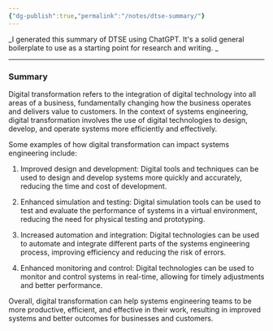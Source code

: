 ```yaml
---
{"dg-publish":true,"permalink":"/notes/dtse-summary/"}
---
```


_I generated this summary of DTSE using ChatGPT. It's a solid general boilerplate to use as a starting point for research and writing. _

---

### Summary
Digital transformation refers to the integration of digital technology into all areas of a business, fundamentally changing how the business operates and delivers value to customers. In the context of systems engineering, digital transformation involves the use of digital technologies to design, develop, and operate systems more efficiently and effectively.

Some examples of how digital transformation can impact systems engineering include:

1.  Improved design and development: Digital tools and techniques can be used to design and develop systems more quickly and accurately, reducing the time and cost of development.
    
2.  Enhanced simulation and testing: Digital simulation tools can be used to test and evaluate the performance of systems in a virtual environment, reducing the need for physical testing and prototyping.
    
3.  Increased automation and integration: Digital technologies can be used to automate and integrate different parts of the systems engineering process, improving efficiency and reducing the risk of errors.
    
4.  Enhanced monitoring and control: Digital technologies can be used to monitor and control systems in real-time, allowing for timely adjustments and better performance.
    
Overall, digital transformation can help systems engineering teams to be more productive, efficient, and effective in their work, resulting in improved systems and better outcomes for businesses and customers.


